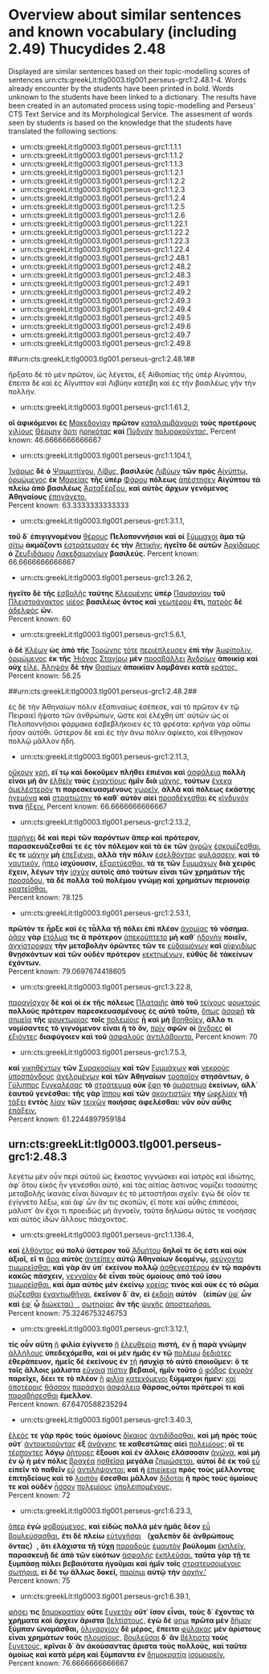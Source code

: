 # Overview about similar sentences and known vocabulary (including 2.49) Thucydides 2.48 #

Displayed are similar sentences based on their topic-modelling scores of sentences urn:cts:greekLit:tlg0003.tlg001.perseus-grc1:2.48.1-4. 
Words already encounter by the students have been printed in bold. Words unknown to the students have been linked to a dictionary.
The results have been created in an automated process using topic-modelling and Perseus' CTS Text Service and its Morphological Service.
The assesment of words seen by students is based on the knowledge that the students have translated the following sections:

- urn:cts:greekLit:tlg0003.tlg001.perseus-grc1:1.1.1
- urn:cts:greekLit:tlg0003.tlg001.perseus-grc1:1.1.2
- urn:cts:greekLit:tlg0003.tlg001.perseus-grc1:1.1.3
- urn:cts:greekLit:tlg0003.tlg001.perseus-grc1:1.2.1
- urn:cts:greekLit:tlg0003.tlg001.perseus-grc1:1.2.2
- urn:cts:greekLit:tlg0003.tlg001.perseus-grc1:1.2.3
- urn:cts:greekLit:tlg0003.tlg001.perseus-grc1:1.2.4
- urn:cts:greekLit:tlg0003.tlg001.perseus-grc1:1.2.5
- urn:cts:greekLit:tlg0003.tlg001.perseus-grc1:1.2.6
- urn:cts:greekLit:tlg0003.tlg001.perseus-grc1:1.22.1
- urn:cts:greekLit:tlg0003.tlg001.perseus-grc1:1.22.2
- urn:cts:greekLit:tlg0003.tlg001.perseus-grc1:1.22.3
- urn:cts:greekLit:tlg0003.tlg001.perseus-grc1:1.22.4
- urn:cts:greekLit:tlg0003.tlg001.perseus-grc1:2.48.1
- urn:cts:greekLit:tlg0003.tlg001.perseus-grc1:2.48.2
- urn:cts:greekLit:tlg0003.tlg001.perseus-grc1:2.48.3
- urn:cts:greekLit:tlg0003.tlg001.perseus-grc1:2.49.1
- urn:cts:greekLit:tlg0003.tlg001.perseus-grc1:2.49.2
- urn:cts:greekLit:tlg0003.tlg001.perseus-grc1:2.49.3
- urn:cts:greekLit:tlg0003.tlg001.perseus-grc1:2.49.4
- urn:cts:greekLit:tlg0003.tlg001.perseus-grc1:2.49.5
- urn:cts:greekLit:tlg0003.tlg001.perseus-grc1:2.49.6
- urn:cts:greekLit:tlg0003.tlg001.perseus-grc1:2.49.7
- urn:cts:greekLit:tlg0003.tlg001.perseus-grc1:2.49.8

##urn:cts:greekLit:tlg0003.tlg001.perseus-grc1:2.48.1##

ἤρξατο δὲ τὸ μὲν πρῶτον, ὡς λέγεται, ἐξ Αἰθιοπίας τῆς ὑπὲρ Αἰγύπτου, ἔπειτα δὲ καὶ ἐς Αἴγυπτον καὶ Λιβύην κατέβη καὶ ἐς τὴν βασιλέως γῆν τὴν πολλήν.


- urn:cts:greekLit:tlg0003.tlg001.perseus-grc1:1.61.2,

**οἳ** **ἀφικόμενοι** **ἐς** [Μακεδονίαν](http://www.perseus.tufts.edu/hopper/morph?l=Μακεδονίαν&la=greek#lexicon) **πρῶτον** [καταλαμβάνουσι](http://www.perseus.tufts.edu/hopper/morph?l=καταλαμβάνουσι&la=greek#lexicon) **τοὺς** **προτέρους** [χιλίους](http://www.perseus.tufts.edu/hopper/morph?l=χιλίους&la=greek#lexicon) [Θέρμην](http://www.perseus.tufts.edu/hopper/morph?l=Θέρμην&la=greek#lexicon) [ἄρτι](http://www.perseus.tufts.edu/hopper/morph?l=ἄρτι&la=greek#lexicon) [ᾑρηκότας](http://www.perseus.tufts.edu/hopper/morph?l=ᾑρηκότας&la=greek#lexicon) **καὶ** [Πύδναν](http://www.perseus.tufts.edu/hopper/morph?l=Πύδναν&la=greek#lexicon) [πολιορκοῦντας.](http://www.perseus.tufts.edu/hopper/morph?l=πολιορκοῦντας.&la=greek#lexicon)
Percent known: 46.6666666666667


- urn:cts:greekLit:tlg0003.tlg001.perseus-grc1:1.104.1,

[Ἰνάρως](http://www.perseus.tufts.edu/hopper/morph?l=Ἰνάρως&la=greek#lexicon) **δὲ** **ὁ** [Ψαμμητίχου,](http://www.perseus.tufts.edu/hopper/morph?l=Ψαμμητίχου,&la=greek#lexicon) [Λίβυς,](http://www.perseus.tufts.edu/hopper/morph?l=Λίβυς,&la=greek#lexicon) **βασιλεὺς** [Λιβύων](http://www.perseus.tufts.edu/hopper/morph?l=Λιβύων&la=greek#lexicon) **τῶν** **πρὸς** [Αἰγύπτῳ,](http://www.perseus.tufts.edu/hopper/morph?l=Αἰγύπτῳ,&la=greek#lexicon) [ὁρμώμενος](http://www.perseus.tufts.edu/hopper/morph?l=ὁρμώμενος&la=greek#lexicon) **ἐκ** [Μαρείας](http://www.perseus.tufts.edu/hopper/morph?l=Μαρείας&la=greek#lexicon) **τῆς** **ὑπὲρ** [Φάρου](http://www.perseus.tufts.edu/hopper/morph?l=Φάρου&la=greek#lexicon) **πόλεως** [ἀπέστησεν](http://www.perseus.tufts.edu/hopper/morph?l=ἀπέστησεν&la=greek#lexicon) **Αἰγύπτου** **τὰ** **πλείω** **ἀπὸ** **βασιλέως** [Ἀρταξέρξου,](http://www.perseus.tufts.edu/hopper/morph?l=Ἀρταξέρξου,&la=greek#lexicon) **καὶ** **αὐτὸς** **ἄρχων** **γενόμενος** **Ἀθηναίους** [ἐπηγάγετο.](http://www.perseus.tufts.edu/hopper/morph?l=ἐπηγάγετο.&la=greek#lexicon)	
Percent known: 63.3333333333333


- urn:cts:greekLit:tlg0003.tlg001.perseus-grc1:3.1.1,

**τοῦ** **δ᾽** **ἐπιγιγνομένου** [θέρους](http://www.perseus.tufts.edu/hopper/morph?l=θέρους&la=greek#lexicon) **Πελοποννήσιοι** **καὶ** **οἱ** [ξύμμαχοι](http://www.perseus.tufts.edu/hopper/morph?l=ξύμμαχοι&la=greek#lexicon) **ἅμα** **τῷ** [σίτῳ](http://www.perseus.tufts.edu/hopper/morph?l=σίτῳ&la=greek#lexicon) **ἀκμάζοντι** [ἐστράτευσαν](http://www.perseus.tufts.edu/hopper/morph?l=ἐστράτευσαν&la=greek#lexicon) **ἐς** **τὴν** [Ἀττικήν:](http://www.perseus.tufts.edu/hopper/morph?l=Ἀττικήν:&la=greek#lexicon) **ἡγεῖτο** **δὲ** **αὐτῶν** [Ἀρχίδαμος](http://www.perseus.tufts.edu/hopper/morph?l=Ἀρχίδαμος&la=greek#lexicon) **ὁ** [Ζευξιδάμου](http://www.perseus.tufts.edu/hopper/morph?l=Ζευξιδάμου&la=greek#lexicon) [Λακεδαιμονίων](http://www.perseus.tufts.edu/hopper/morph?l=Λακεδαιμονίων&la=greek#lexicon) **βασιλεύς.**	
Percent known: 66.6666666666667


- urn:cts:greekLit:tlg0003.tlg001.perseus-grc1:3.26.2,

**ἡγεῖτο** **δὲ** **τῆς** [ἐσβολῆς](http://www.perseus.tufts.edu/hopper/morph?l=ἐσβολῆς&la=greek#lexicon) **ταύτης** [Κλεομένης](http://www.perseus.tufts.edu/hopper/morph?l=Κλεομένης&la=greek#lexicon) **ὑπὲρ** [Παυσανίου](http://www.perseus.tufts.edu/hopper/morph?l=Παυσανίου&la=greek#lexicon) **τοῦ** [Πλειστοάνακτος](http://www.perseus.tufts.edu/hopper/morph?l=Πλειστοάνακτος&la=greek#lexicon) [υἱέος](http://www.perseus.tufts.edu/hopper/morph?l=υἱέος&la=greek#lexicon) **βασιλέως** **ὄντος** **καὶ** [νεωτέρου](http://www.perseus.tufts.edu/hopper/morph?l=νεωτέρου&la=greek#lexicon) **ἔτι,** [πατρὸς](http://www.perseus.tufts.edu/hopper/morph?l=πατρὸς&la=greek#lexicon) **δὲ** [ἀδελφὸς](http://www.perseus.tufts.edu/hopper/morph?l=ἀδελφὸς&la=greek#lexicon) **ὤν.**	
Percent known: 60


- urn:cts:greekLit:tlg0003.tlg001.perseus-grc1:5.6.1,

**ὁ** **δὲ** [Κλέων](http://www.perseus.tufts.edu/hopper/morph?l=Κλέων&la=greek#lexicon) **ὡς** **ἀπὸ** **τῆς** [Τορώνης](http://www.perseus.tufts.edu/hopper/morph?l=Τορώνης&la=greek#lexicon) [τότε](http://www.perseus.tufts.edu/hopper/morph?l=τότε&la=greek#lexicon) [περιέπλευσεν](http://www.perseus.tufts.edu/hopper/morph?l=περιέπλευσεν&la=greek#lexicon) **ἐπὶ** **τὴν** [Ἀμφίπολιν,](http://www.perseus.tufts.edu/hopper/morph?l=Ἀμφίπολιν,&la=greek#lexicon) [ὁρμώμενος](http://www.perseus.tufts.edu/hopper/morph?l=ὁρμώμενος&la=greek#lexicon) **ἐκ** **τῆς** [Ἠιόνος](http://www.perseus.tufts.edu/hopper/morph?l=Ἠιόνος&la=greek#lexicon) [Σταγίρῳ](http://www.perseus.tufts.edu/hopper/morph?l=Σταγίρῳ&la=greek#lexicon) **μὲν** [προσβάλλει](http://www.perseus.tufts.edu/hopper/morph?l=προσβάλλει&la=greek#lexicon) [Ἀνδρίων](http://www.perseus.tufts.edu/hopper/morph?l=Ἀνδρίων&la=greek#lexicon) **ἀποικίᾳ** **καὶ** **οὐχ** [εἷλε,](http://www.perseus.tufts.edu/hopper/morph?l=εἷλε,&la=greek#lexicon) [Ἀληψὸν](http://www.perseus.tufts.edu/hopper/morph?l=Ἀληψὸν&la=greek#lexicon) **δὲ** **τὴν** [Θασίων](http://www.perseus.tufts.edu/hopper/morph?l=Θασίων&la=greek#lexicon) **ἀποικίαν** **λαμβάνει** **κατὰ** [κράτος.](http://www.perseus.tufts.edu/hopper/morph?l=κράτος.&la=greek#lexicon)	
Percent known: 56.25

##urn:cts:greekLit:tlg0003.tlg001.perseus-grc1:2.48.2##

ἐς δὲ τὴν Ἀθηναίων πόλιν ἐξαπιναίως ἐσέπεσε, καὶ τὸ πρῶτον ἐν τῷ Πειραιεῖ ἥψατο τῶν ἀνθρώπων, ὥστε καὶ ἐλέχθη ὑπ᾽ αὐτῶν ὡς οἱ Πελοποννήσιοι φάρμακα ἐσβεβλήκοιεν ἐς τὰ φρέατα: κρῆναι γὰρ οὔπω ἦσαν αὐτόθι. ὕστερον δὲ καὶ ἐς τὴν ἄνω πόλιν ἀφίκετο, καὶ ἔθνῃσκον πολλῷ μᾶλλον ἤδη.


- urn:cts:greekLit:tlg0003.tlg001.perseus-grc1:2.11.3,

[οὔκουν](http://www.perseus.tufts.edu/hopper/morph?l=οὔκουν&la=greek#lexicon) [χρή,](http://www.perseus.tufts.edu/hopper/morph?l=χρή,&la=greek#lexicon) **εἴ** **τῳ** **καὶ** **δοκοῦμεν** **πλήθει** **ἐπιέναι** **καὶ** [ἀσφάλεια](http://www.perseus.tufts.edu/hopper/morph?l=ἀσφάλεια&la=greek#lexicon) **πολλὴ** **εἶναι** **μὴ** **ἂν** [ἐλθεῖν](http://www.perseus.tufts.edu/hopper/morph?l=ἐλθεῖν&la=greek#lexicon) **τοὺς** [ἐναντίους](http://www.perseus.tufts.edu/hopper/morph?l=ἐναντίους&la=greek#lexicon) **ἡμῖν** **διὰ** [μάχης,](http://www.perseus.tufts.edu/hopper/morph?l=μάχης,&la=greek#lexicon) **τούτων** [ἕνεκα](http://www.perseus.tufts.edu/hopper/morph?l=ἕνεκα&la=greek#lexicon) [ἀμελέστερόν](http://www.perseus.tufts.edu/hopper/morph?l=ἀμελέστερόν&la=greek#lexicon) **τι** **παρεσκευασμένους** [χωρεῖν,](http://www.perseus.tufts.edu/hopper/morph?l=χωρεῖν,&la=greek#lexicon) **ἀλλὰ** **καὶ** **πόλεως** **ἑκάστης** [ἡγεμόνα](http://www.perseus.tufts.edu/hopper/morph?l=ἡγεμόνα&la=greek#lexicon) **καὶ** [στρατιώτην](http://www.perseus.tufts.edu/hopper/morph?l=στρατιώτην&la=greek#lexicon) **τὸ** **καθ᾽** **αὑτὸν** **αἰεὶ** [προσδέχεσθαι](http://www.perseus.tufts.edu/hopper/morph?l=προσδέχεσθαι&la=greek#lexicon) **ἐς** [κίνδυνόν](http://www.perseus.tufts.edu/hopper/morph?l=κίνδυνόν&la=greek#lexicon) **τινα** [ἥξειν.](http://www.perseus.tufts.edu/hopper/morph?l=ἥξειν.&la=greek#lexicon)
Percent known: 66.6666666666667


- urn:cts:greekLit:tlg0003.tlg001.perseus-grc1:2.13.2,

[παρῄνει](http://www.perseus.tufts.edu/hopper/morph?l=παρῄνει&la=greek#lexicon) **δὲ** **καὶ** **περὶ** **τῶν** **παρόντων** **ἅπερ** **καὶ** **πρότερον,** **παρασκευάζεσθαί** **τε** **ἐς** **τὸν** **πόλεμον** **καὶ** **τὰ** **ἐκ** **τῶν** [ἀγρῶν](http://www.perseus.tufts.edu/hopper/morph?l=ἀγρῶν&la=greek#lexicon) [ἐσκομίζεσθαι,](http://www.perseus.tufts.edu/hopper/morph?l=ἐσκομίζεσθαι,&la=greek#lexicon) **ἔς** **τε** [μάχην](http://www.perseus.tufts.edu/hopper/morph?l=μάχην&la=greek#lexicon) **μὴ** [ἐπεξιέναι,](http://www.perseus.tufts.edu/hopper/morph?l=ἐπεξιέναι,&la=greek#lexicon) **ἀλλὰ** **τὴν** **πόλιν** [ἐσελθόντας](http://www.perseus.tufts.edu/hopper/morph?l=ἐσελθόντας&la=greek#lexicon) [φυλάσσειν,](http://www.perseus.tufts.edu/hopper/morph?l=φυλάσσειν,&la=greek#lexicon) **καὶ** **τὸ** [ναυτικόν,](http://www.perseus.tufts.edu/hopper/morph?l=ναυτικόν,&la=greek#lexicon) [ᾗπερ](http://www.perseus.tufts.edu/hopper/morph?l=ᾗπερ&la=greek#lexicon) **ἰσχύουσιν,** [ἐξαρτύεσθαι,](http://www.perseus.tufts.edu/hopper/morph?l=ἐξαρτύεσθαι,&la=greek#lexicon) **τά** **τε** **τῶν** [ξυμμάχων](http://www.perseus.tufts.edu/hopper/morph?l=ξυμμάχων&la=greek#lexicon) **διὰ** **χειρὸς** **ἔχειν,** **λέγων** **τὴν** [ἰσχὺν](http://www.perseus.tufts.edu/hopper/morph?l=ἰσχὺν&la=greek#lexicon) **αὐτοῖς** **ἀπὸ** **τούτων** **εἶναι** **τῶν** **χρημάτων** **τῆς** [προσόδου,](http://www.perseus.tufts.edu/hopper/morph?l=προσόδου,&la=greek#lexicon) **τὰ** **δὲ** **πολλὰ** **τοῦ** **πολέμου** **γνώμῃ** **καὶ** **χρημάτων** **περιουσίᾳ** [κρατεῖσθαι.](http://www.perseus.tufts.edu/hopper/morph?l=κρατεῖσθαι.&la=greek#lexicon)	
Percent known: 78.125


- urn:cts:greekLit:tlg0003.tlg001.perseus-grc1:2.53.1,

**πρῶτόν** **τε** **ἦρξε** **καὶ** **ἐς** **τἆλλα** **τῇ** **πόλει** **ἐπὶ** **πλέον** [ἀνομίας](http://www.perseus.tufts.edu/hopper/morph?l=ἀνομίας&la=greek#lexicon) **τὸ** **νόσημα.** [ῥᾷον](http://www.perseus.tufts.edu/hopper/morph?l=ῥᾷον&la=greek#lexicon) **γὰρ** [ἐτόλμα](http://www.perseus.tufts.edu/hopper/morph?l=ἐτόλμα&la=greek#lexicon) **τις** **ἃ** **πρότερον** [ἀπεκρύπτετο](http://www.perseus.tufts.edu/hopper/morph?l=ἀπεκρύπτετο&la=greek#lexicon) **μὴ** **καθ᾽** [ἡδονὴν](http://www.perseus.tufts.edu/hopper/morph?l=ἡδονὴν&la=greek#lexicon) **ποιεῖν,** [ἀγχίστροφον](http://www.perseus.tufts.edu/hopper/morph?l=ἀγχίστροφον&la=greek#lexicon) **τὴν** **μεταβολὴν** **ὁρῶντες** **τῶν** **τε** [εὐδαιμόνων](http://www.perseus.tufts.edu/hopper/morph?l=εὐδαιμόνων&la=greek#lexicon) **καὶ** [αἰφνιδίως](http://www.perseus.tufts.edu/hopper/morph?l=αἰφνιδίως&la=greek#lexicon) **θνῃσκόντων** **καὶ** **τῶν** **οὐδὲν** **πρότερον** [κεκτημένων,](http://www.perseus.tufts.edu/hopper/morph?l=κεκτημένων,&la=greek#lexicon) **εὐθὺς** **δὲ** **τἀκείνων** **ἐχόντων.**	
Percent known: 79.0697674418605


- urn:cts:greekLit:tlg0003.tlg001.perseus-grc1:3.22.8,

[παρανῖσχον](http://www.perseus.tufts.edu/hopper/morph?l=παρανῖσχον&la=greek#lexicon) **δὲ** **καὶ** **οἱ** **ἐκ** **τῆς** **πόλεως** [Πλαταιῆς](http://www.perseus.tufts.edu/hopper/morph?l=Πλαταιῆς&la=greek#lexicon) **ἀπὸ** **τοῦ** [τείχους](http://www.perseus.tufts.edu/hopper/morph?l=τείχους&la=greek#lexicon) [φρυκτοὺς](http://www.perseus.tufts.edu/hopper/morph?l=φρυκτοὺς&la=greek#lexicon) **πολλοὺς** **πρότερον** **παρεσκευασμένους** **ἐς** **αὐτὸ** **τοῦτο,** [ὅπως](http://www.perseus.tufts.edu/hopper/morph?l=ὅπως&la=greek#lexicon) [ἀσαφῆ](http://www.perseus.tufts.edu/hopper/morph?l=ἀσαφῆ&la=greek#lexicon) **τὰ** [σημεῖα](http://www.perseus.tufts.edu/hopper/morph?l=σημεῖα&la=greek#lexicon) **τῆς** [φρυκτωρίας](http://www.perseus.tufts.edu/hopper/morph?l=φρυκτωρίας&la=greek#lexicon) **τοῖς** [πολεμίοις](http://www.perseus.tufts.edu/hopper/morph?l=πολεμίοις&la=greek#lexicon) **ᾖ** **καὶ** **μὴ** [βοηθοῖεν,](http://www.perseus.tufts.edu/hopper/morph?l=βοηθοῖεν,&la=greek#lexicon) **ἄλλο** **τι** **νομίσαντες** **τὸ** **γιγνόμενον** **εἶναι** **ἢ** **τὸ** **ὄν,** [πρὶν](http://www.perseus.tufts.edu/hopper/morph?l=πρὶν&la=greek#lexicon) **σφῶν** **οἱ** [ἄνδρες](http://www.perseus.tufts.edu/hopper/morph?l=ἄνδρες&la=greek#lexicon) **οἱ** [ἐξιόντες](http://www.perseus.tufts.edu/hopper/morph?l=ἐξιόντες&la=greek#lexicon) **διαφύγοιεν** **καὶ** **τοῦ** [ἀσφαλοῦς](http://www.perseus.tufts.edu/hopper/morph?l=ἀσφαλοῦς&la=greek#lexicon) [ἀντιλάβοιντο.](http://www.perseus.tufts.edu/hopper/morph?l=ἀντιλάβοιντο.&la=greek#lexicon)	
Percent known: 70


- urn:cts:greekLit:tlg0003.tlg001.perseus-grc1:7.5.3,

**καὶ** [νικηθέντων](http://www.perseus.tufts.edu/hopper/morph?l=νικηθέντων&la=greek#lexicon) **τῶν** [Συρακοσίων](http://www.perseus.tufts.edu/hopper/morph?l=Συρακοσίων&la=greek#lexicon) **καὶ** **τῶν** [ξυμμάχων](http://www.perseus.tufts.edu/hopper/morph?l=ξυμμάχων&la=greek#lexicon) **καὶ** [νεκροὺς](http://www.perseus.tufts.edu/hopper/morph?l=νεκροὺς&la=greek#lexicon) [ὑποσπόνδους](http://www.perseus.tufts.edu/hopper/morph?l=ὑποσπόνδους&la=greek#lexicon) [ἀνελομένων](http://www.perseus.tufts.edu/hopper/morph?l=ἀνελομένων&la=greek#lexicon) **καὶ** **τῶν** **Ἀθηναίων** [τροπαῖον](http://www.perseus.tufts.edu/hopper/morph?l=τροπαῖον&la=greek#lexicon) **στησάντων,** **ὁ** [Γύλιππος](http://www.perseus.tufts.edu/hopper/morph?l=Γύλιππος&la=greek#lexicon) [ξυγκαλέσας](http://www.perseus.tufts.edu/hopper/morph?l=ξυγκαλέσας&la=greek#lexicon) **τὸ** [στράτευμα](http://www.perseus.tufts.edu/hopper/morph?l=στράτευμα&la=greek#lexicon) **οὐκ** [ἔφη](http://www.perseus.tufts.edu/hopper/morph?l=ἔφη&la=greek#lexicon) **τὸ** [ἁμάρτημα](http://www.perseus.tufts.edu/hopper/morph?l=ἁμάρτημα&la=greek#lexicon) **ἐκείνων,** **ἀλλ᾽** **ἑαυτοῦ** **γενέσθαι:** **τῆς** **γὰρ** [ἵππου](http://www.perseus.tufts.edu/hopper/morph?l=ἵππου&la=greek#lexicon) **καὶ** **τῶν** [ἀκοντιστῶν](http://www.perseus.tufts.edu/hopper/morph?l=ἀκοντιστῶν&la=greek#lexicon) **τὴν** [ὠφελίαν](http://www.perseus.tufts.edu/hopper/morph?l=ὠφελίαν&la=greek#lexicon) **τῇ** [τάξει](http://www.perseus.tufts.edu/hopper/morph?l=τάξει&la=greek#lexicon) **ἐντὸς** [λίαν](http://www.perseus.tufts.edu/hopper/morph?l=λίαν&la=greek#lexicon) **τῶν** [τειχῶν](http://www.perseus.tufts.edu/hopper/morph?l=τειχῶν&la=greek#lexicon) **ποιήσας** **ἀφελέσθαι:** **νῦν** **οὖν** **αὖθις** [ἐπάξειν.](http://www.perseus.tufts.edu/hopper/morph?l=ἐπάξειν.&la=greek#lexicon)	
Percent known: 61.2244897959184

## urn:cts:greekLit:tlg0003.tlg001.perseus-grc1:2.48.3 ## 

λεγέτω μὲν οὖν περὶ αὐτοῦ ὡς ἕκαστος γιγνώσκει καὶ ἰατρὸς καὶ ἰδιώτης, ἀφ᾽ ὅτου εἰκὸς ἦν γενέσθαι αὐτό, καὶ τὰς αἰτίας ἅστινας νομίζει τοσαύτης μεταβολῆς ἱκανὰς εἶναι δύναμιν ἐς τὸ μεταστῆσαι σχεῖν: ἐγὼ δὲ οἷόν τε ἐγίγνετο λέξω, καὶ ἀφ᾽ ὧν ἄν τις σκοπῶν, εἴ ποτε καὶ αὖθις ἐπιπέσοι, μάλιστ᾽ ἂν ἔχοι τι προειδὼς μὴ ἀγνοεῖν, ταῦτα δηλώσω αὐτός τε νοσήσας καὶ αὐτὸς ἰδὼν ἄλλους πάσχοντας.

- urn:cts:greekLit:tlg0003.tlg001.perseus-grc1:1.136.4,

**καὶ** [ἐλθόντος](http://www.perseus.tufts.edu/hopper/morph?l=ἐλθόντος&la=greek#lexicon) **οὐ** **πολὺ** **ὕστερον** **τοῦ** [Ἀδμήτου](http://www.perseus.tufts.edu/hopper/morph?l=Ἀδμήτου&la=greek#lexicon) **δηλοῖ** **τε** **ὅς** **ἐστι** **καὶ** **οὐκ** **ἀξιοῖ,** **εἴ** **τι** [ἄρα](http://www.perseus.tufts.edu/hopper/morph?l=ἄρα&la=greek#lexicon) **αὐτὸς** [ἀντεῖπεν](http://www.perseus.tufts.edu/hopper/morph?l=ἀντεῖπεν&la=greek#lexicon) **αὐτῷ** **Ἀθηναίων** **δεομένῳ,** [φεύγοντα](http://www.perseus.tufts.edu/hopper/morph?l=φεύγοντα&la=greek#lexicon) [τιμωρεῖσθαι:](http://www.perseus.tufts.edu/hopper/morph?l=τιμωρεῖσθαι:&la=greek#lexicon) **καὶ** **γὰρ** **ἂν** **ὑπ᾽** **ἐκείνου** **πολλῷ** [ἀσθενεστέρου](http://www.perseus.tufts.edu/hopper/morph?l=ἀσθενεστέρου&la=greek#lexicon) **ἐν** **τῷ** **παρόντι** **κακῶς** **πάσχειν,** [γενναῖον](http://www.perseus.tufts.edu/hopper/morph?l=γενναῖον&la=greek#lexicon) **δὲ** **εἶναι** **τοὺς** **ὁμοίους** **ἀπὸ** **τοῦ** **ἴσου** [τιμωρεῖσθαι.](http://www.perseus.tufts.edu/hopper/morph?l=τιμωρεῖσθαι.&la=greek#lexicon) **καὶ** **ἅμα** **αὐτὸς** **μὲν** **ἐκείνῳ** [χρείας](http://www.perseus.tufts.edu/hopper/morph?l=χρείας&la=greek#lexicon) **τινὸς** **καὶ** **οὐκ** **ἐς** **τὸ** **σῶμα** [σῴζεσθαι](http://www.perseus.tufts.edu/hopper/morph?l=σῴζεσθαι&la=greek#lexicon) [ἐναντιωθῆναι,](http://www.perseus.tufts.edu/hopper/morph?l=ἐναντιωθῆναι,&la=greek#lexicon) **ἐκεῖνον** **δ᾽** **ἄν,** **εἰ** [ἐκδοίη](http://www.perseus.tufts.edu/hopper/morph?l=ἐκδοίη&la=greek#lexicon) **αὐτόν** **（εἰπὼν** [ὑφ᾽](http://www.perseus.tufts.edu/hopper/morph?l=ὑφ᾽&la=greek#lexicon) **ὧν** **καὶ** [ἐφ᾽](http://www.perseus.tufts.edu/hopper/morph?l=ἐφ᾽&la=greek#lexicon) **ᾧ** [διώκεται）,](http://www.perseus.tufts.edu/hopper/morph?l=διώκεται）,&la=greek#lexicon) [σωτηρίας](http://www.perseus.tufts.edu/hopper/morph?l=σωτηρίας&la=greek#lexicon) **ἂν** **τῆς** [ψυχῆς](http://www.perseus.tufts.edu/hopper/morph?l=ψυχῆς&la=greek#lexicon) [ἀποστερῆσαι.](http://www.perseus.tufts.edu/hopper/morph?l=ἀποστερῆσαι.&la=greek#lexicon)	
Percent known: 75.3246753246753


- urn:cts:greekLit:tlg0003.tlg001.perseus-grc1:3.12.1,

[](http://www.perseus.tufts.edu/hopper/morph?l=&la=greek#lexicon) **τίς** **οὖν** **αὕτη** [ἢ](http://www.perseus.tufts.edu/hopper/morph?l=ἢ&la=greek#lexicon) **φιλία** **ἐγίγνετο** [ἢ](http://www.perseus.tufts.edu/hopper/morph?l=ἢ&la=greek#lexicon) [ἐλευθερία](http://www.perseus.tufts.edu/hopper/morph?l=ἐλευθερία&la=greek#lexicon) **πιστή,** **ἐν** **ᾗ** **παρὰ** **γνώμην** [ἀλλήλους](http://www.perseus.tufts.edu/hopper/morph?l=ἀλλήλους&la=greek#lexicon) **ὑπεδεχόμεθα,** **καὶ** **οἱ** **μὲν** **ἡμᾶς** **ἐν** **τῷ** [πολέμῳ](http://www.perseus.tufts.edu/hopper/morph?l=πολέμῳ&la=greek#lexicon) [δεδιότες](http://www.perseus.tufts.edu/hopper/morph?l=δεδιότες&la=greek#lexicon) **ἐθεράπευον,** **ἡμεῖς** **δὲ** **ἐκείνους** **ἐν** [τῇ](http://www.perseus.tufts.edu/hopper/morph?l=τῇ&la=greek#lexicon) **ἡσυχίᾳ** **τὸ** **αὐτὸ** **ἐποιοῦμεν:** **ὅ** **τε** **τοῖς** **ἄλλοις** **μάλιστα** [εὔνοια](http://www.perseus.tufts.edu/hopper/morph?l=εὔνοια&la=greek#lexicon) [πίστιν](http://www.perseus.tufts.edu/hopper/morph?l=πίστιν&la=greek#lexicon) **βεβαιοῖ,** **ἡμῖν** **τοῦτο** [ὁ](http://www.perseus.tufts.edu/hopper/morph?l=ὁ&la=greek#lexicon) [φόβος](http://www.perseus.tufts.edu/hopper/morph?l=φόβος&la=greek#lexicon) [ἐχυρὸν](http://www.perseus.tufts.edu/hopper/morph?l=ἐχυρὸν&la=greek#lexicon) **παρεῖχε,** **δέει** **τε** **τὸ** **πλέον** [ἢ](http://www.perseus.tufts.edu/hopper/morph?l=ἢ&la=greek#lexicon) [φιλίᾳ](http://www.perseus.tufts.edu/hopper/morph?l=φιλίᾳ&la=greek#lexicon) [κατεχόμενοι](http://www.perseus.tufts.edu/hopper/morph?l=κατεχόμενοι&la=greek#lexicon) **ξύμμαχοι** **ἦμεν:** [καὶ](http://www.perseus.tufts.edu/hopper/morph?l=καὶ&la=greek#lexicon) [ὁποτέροις](http://www.perseus.tufts.edu/hopper/morph?l=ὁποτέροις&la=greek#lexicon) [θᾶσσον](http://www.perseus.tufts.edu/hopper/morph?l=θᾶσσον&la=greek#lexicon) [παράσχοι](http://www.perseus.tufts.edu/hopper/morph?l=παράσχοι&la=greek#lexicon) [ἀσφάλεια](http://www.perseus.tufts.edu/hopper/morph?l=ἀσφάλεια&la=greek#lexicon) **θάρσος,οὗτοι** **πρότεροί** **τι** **καὶ** [παραβήσεσθαι](http://www.perseus.tufts.edu/hopper/morph?l=παραβήσεσθαι&la=greek#lexicon) **ἔμελλον.**	
Percent known: 67.6470588235294


- urn:cts:greekLit:tlg0003.tlg001.perseus-grc1:3.40.3,

[ἔλεός](http://www.perseus.tufts.edu/hopper/morph?l=ἔλεός&la=greek#lexicon) **τε** **γὰρ** **πρὸς** **τοὺς** **ὁμοίους** [δίκαιος](http://www.perseus.tufts.edu/hopper/morph?l=δίκαιος&la=greek#lexicon) [ἀντιδίδοσθαι,](http://www.perseus.tufts.edu/hopper/morph?l=ἀντιδίδοσθαι,&la=greek#lexicon) **καὶ** **μὴ** **πρὸς** **τοὺς** **οὔτ᾽** [ἀντοικτιοῦντας](http://www.perseus.tufts.edu/hopper/morph?l=ἀντοικτιοῦντας&la=greek#lexicon) **ἐξ** [ἀνάγκης](http://www.perseus.tufts.edu/hopper/morph?l=ἀνάγκης&la=greek#lexicon) **τε** **καθεστῶτας** **αἰεὶ** [πολεμίους:](http://www.perseus.tufts.edu/hopper/morph?l=πολεμίους:&la=greek#lexicon) **οἵ** **τε** [τέρποντες](http://www.perseus.tufts.edu/hopper/morph?l=τέρποντες&la=greek#lexicon) **λόγῳ** [ῥήτορες](http://www.perseus.tufts.edu/hopper/morph?l=ῥήτορες&la=greek#lexicon) **ἕξουσι** **καὶ** **ἐν** **ἄλλοις** **ἐλάσσοσιν** [ἀγῶνα,](http://www.perseus.tufts.edu/hopper/morph?l=ἀγῶνα,&la=greek#lexicon) **καὶ** **μὴ** **ἐν** **ᾧ** **ἡ** **μὲν** **πόλις** [βραχέα](http://www.perseus.tufts.edu/hopper/morph?l=βραχέα&la=greek#lexicon) [ἡσθεῖσα](http://www.perseus.tufts.edu/hopper/morph?l=ἡσθεῖσα&la=greek#lexicon) **μεγάλα** [ζημιώσεται,](http://www.perseus.tufts.edu/hopper/morph?l=ζημιώσεται,&la=greek#lexicon) **αὐτοὶ** **δὲ** **ἐκ** **τοῦ** [εὖ](http://www.perseus.tufts.edu/hopper/morph?l=εὖ&la=greek#lexicon) **εἰπεῖν** **τὸ** **παθεῖν** [εὖ](http://www.perseus.tufts.edu/hopper/morph?l=εὖ&la=greek#lexicon) [ἀντιλήψονται:](http://www.perseus.tufts.edu/hopper/morph?l=ἀντιλήψονται:&la=greek#lexicon) **καὶ** **ἡ** [ἐπιείκεια](http://www.perseus.tufts.edu/hopper/morph?l=ἐπιείκεια&la=greek#lexicon) **πρὸς** **τοὺς** **μέλλοντας** **ἐπιτηδείους** **καὶ** **τὸ** [λοιπὸν](http://www.perseus.tufts.edu/hopper/morph?l=λοιπὸν&la=greek#lexicon) **ἔσεσθαι** **μᾶλλον** [δίδοται](http://www.perseus.tufts.edu/hopper/morph?l=δίδοται&la=greek#lexicon) **ἢ** **πρὸς** **τοὺς** **ὁμοίους** **τε** **καὶ** **οὐδὲν** [ἧσσον](http://www.perseus.tufts.edu/hopper/morph?l=ἧσσον&la=greek#lexicon) [πολεμίους](http://www.perseus.tufts.edu/hopper/morph?l=πολεμίους&la=greek#lexicon) [ὑπολειπομένους.](http://www.perseus.tufts.edu/hopper/morph?l=ὑπολειπομένους.&la=greek#lexicon)	
Percent known: 72


- urn:cts:greekLit:tlg0003.tlg001.perseus-grc1:6.23.3,

[ὅπερ](http://www.perseus.tufts.edu/hopper/morph?l=ὅπερ&la=greek#lexicon) **ἐγὼ** [φοβούμενος,](http://www.perseus.tufts.edu/hopper/morph?l=φοβούμενος,&la=greek#lexicon) **καὶ** **εἰδὼς** **πολλὰ** **μὲν** **ἡμᾶς** **δέον** [εὖ](http://www.perseus.tufts.edu/hopper/morph?l=εὖ&la=greek#lexicon) [βουλεύσασθαι,](http://www.perseus.tufts.edu/hopper/morph?l=βουλεύσασθαι,&la=greek#lexicon) **ἔτι** **δὲ** **πλείω** [εὐτυχῆσαι](http://www.perseus.tufts.edu/hopper/morph?l=εὐτυχῆσαι&la=greek#lexicon) **（χαλεπὸν** **δὲ** **ἀνθρώπους** **ὄντας）,** **ὅτι** **ἐλάχιστα** **τῇ** **τύχῃ** [παραδοὺς](http://www.perseus.tufts.edu/hopper/morph?l=παραδοὺς&la=greek#lexicon) [ἐμαυτὸν](http://www.perseus.tufts.edu/hopper/morph?l=ἐμαυτὸν&la=greek#lexicon) **βούλομαι** [ἐκπλεῖν,](http://www.perseus.tufts.edu/hopper/morph?l=ἐκπλεῖν,&la=greek#lexicon) **παρασκευῇ** **δὲ** **ἀπὸ** **τῶν** **εἰκότων** [ἀσφαλὴς](http://www.perseus.tufts.edu/hopper/morph?l=ἀσφαλὴς&la=greek#lexicon) [ἐκπλεῦσαι.](http://www.perseus.tufts.edu/hopper/morph?l=ἐκπλεῦσαι.&la=greek#lexicon) **ταῦτα** **γὰρ** **τῇ** **τε** **ξυμπάσῃ** **πόλει** **βεβαιότατα** **ἡγοῦμαι** **καὶ** **ἡμῖν** **τοῖς** [στρατευσομένοις](http://www.perseus.tufts.edu/hopper/morph?l=στρατευσομένοις&la=greek#lexicon) [σωτήρια.](http://www.perseus.tufts.edu/hopper/morph?l=σωτήρια.&la=greek#lexicon) **εἰ** **δέ** **τῳ** **ἄλλως** **δοκεῖ,** [παρίημι](http://www.perseus.tufts.edu/hopper/morph?l=παρίημι&la=greek#lexicon) **αὐτῷ** **τὴν** [ἀρχήν.’](http://www.perseus.tufts.edu/hopper/morph?l=ἀρχήν.’&la=greek#lexicon)	
Percent known: 75


- urn:cts:greekLit:tlg0003.tlg001.perseus-grc1:6.39.1,

[φήσει](http://www.perseus.tufts.edu/hopper/morph?l=φήσει&la=greek#lexicon) **τις** [δημοκρατίαν](http://www.perseus.tufts.edu/hopper/morph?l=δημοκρατίαν&la=greek#lexicon) **οὔτε** [ξυνετὸν](http://www.perseus.tufts.edu/hopper/morph?l=ξυνετὸν&la=greek#lexicon) **οὔτ᾽** **ἴσον** **εἶναι,** **τοὺς** **δ᾽** **ἔχοντας** **τὰ** **χρήματα** **καὶ** **ἄρχειν** **ἄριστα** [βελτίστους.](http://www.perseus.tufts.edu/hopper/morph?l=βελτίστους.&la=greek#lexicon) **ἐγὼ** **δέ** [φημι](http://www.perseus.tufts.edu/hopper/morph?l=φημι&la=greek#lexicon) **πρῶτα** **μὲν** [δῆμον](http://www.perseus.tufts.edu/hopper/morph?l=δῆμον&la=greek#lexicon) **ξύμπαν** **ὠνομάσθαι,** [ὀλιγαρχίαν](http://www.perseus.tufts.edu/hopper/morph?l=ὀλιγαρχίαν&la=greek#lexicon) **δὲ** **μέρος,** **ἔπειτα** [φύλακας](http://www.perseus.tufts.edu/hopper/morph?l=φύλακας&la=greek#lexicon) **μὲν** **ἀρίστους** **εἶναι** **χρημάτων** **τοὺς** [πλουσίους,](http://www.perseus.tufts.edu/hopper/morph?l=πλουσίους,&la=greek#lexicon) [βουλεῦσαι](http://www.perseus.tufts.edu/hopper/morph?l=βουλεῦσαι&la=greek#lexicon) **δ᾽** **ἂν** [βέλτιστα](http://www.perseus.tufts.edu/hopper/morph?l=βέλτιστα&la=greek#lexicon) **τοὺς** [ξυνετούς,](http://www.perseus.tufts.edu/hopper/morph?l=ξυνετούς,&la=greek#lexicon) **κρῖναι** **δ᾽** **ἂν** **ἀκούσαντας** **ἄριστα** **τοὺς** **πολλούς,** **καὶ** **ταῦτα** **ὁμοίως** **καὶ** **κατὰ** **μέρη** **καὶ** **ξύμπαντα** **ἐν** [δημοκρατίᾳ](http://www.perseus.tufts.edu/hopper/morph?l=δημοκρατίᾳ&la=greek#lexicon) [ἰσομοιρεῖν.](http://www.perseus.tufts.edu/hopper/morph?l=ἰσομοιρεῖν.&la=greek#lexicon)	
Percent known: 76.6666666666667
